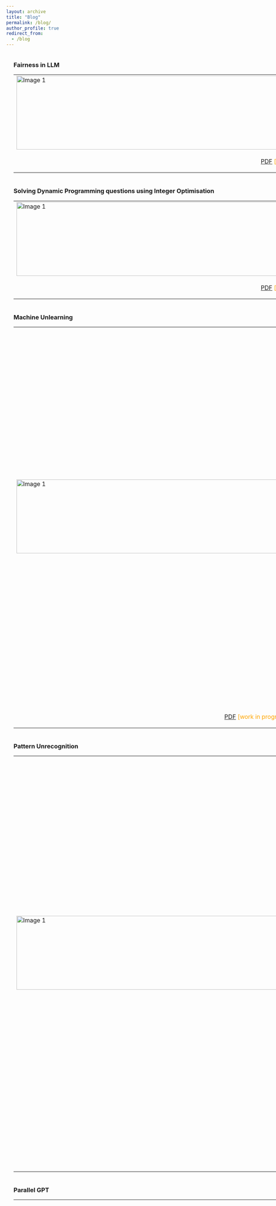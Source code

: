 ```yaml
---
layout: archive
title: "Blog"
permalink: /blog/
author_profile: true
redirect_from:
  - /blog
---
```


<div style="display: flex; align-items: center;">
<div style="margin-left: 20px;">
<h3>Fairness in LLM</h3>
<table >
<tr style="border: none;">
    <td style="border: none;"><img src="https://sachit3022.github.io/files/FairLLM.png" alt="Image 1" width="1500" height="200"></td>
    <td style="border: none;"> Understanding fairness in LLM</td>
</tr >
<td style="border: none; text-align:center;"> <p><span style ="color:orange;"> <a href="https://sachit3022.github.io/files/Fairness_LLM.pdf">PDF</a> [work in progress] </span> </p></td>

</table>
</div>
</div>


<div style="display: flex; align-items: center;">
<div style="margin-left: 20px;">
<h3>Solving Dynamic Programming questions using Integer Optimisation</h3>
<table >
<tr style="border: none;">
    <td style="border: none;"><img src="https://sachit3022.github.io/files/Dp.png" alt="Image 1" width="1500" height="200"></td>
    <td style="border: none;">  Solving Dynamic Programming questions using Integer Optimisation </td>
</tr >
<td style="border: none; text-align:center;"> <p><span style ="color:orange;"> <a href="https://sachit3022.github.io/files/DP.pdf">PDF</a> [work in progress] </span> </p></td>

</table>
</div>
</div>




<div style="display: flex; align-items: center;">
<div style="margin-left: 20px;">
<h3>Machine Unlearning</h3>
<table >
<tr style="border: none;">
    <td style="border: none;"><img src="https://sachit3022.github.io/files/Unlearning-logo.png" alt="Image 1" width="1500" height="200"></td>
    <td style="border: none;">Our research delves into the critical challenge of data privacy and compliance with emerging regulations, specifically the EU’s General Data Protection Regulation (GDPR). Large AI models have shown tendencies to either hallucinate or inadvertently memorize training data, posing a significant threat to user privacy. In light of GDPR’s ”right to be forgotten”imperative, the necessity to eradicate any traces of sensitive user information is evident. Retraining models from scratch for each individual removal is impractical due to the substantial time and computational resources involved.This research centers on developing an efficient unlearning method, both in terms of time and memory, to effectively eliminate sensitive user data. These unlearning methods can extend their utility to the removal of noisy data points and the mitigation of hate speech.</td>
</tr >
<td style="border: none; text-align:center;"> <p><span style ="color:orange;"> <a href="https://sachit3022.github.io/files/Unlearning.pdf">PDF</a> [work in progress] </span> | <a href="https://github.com/sachit3022/unlearning"> Code  </a> <span style ="color:orange;">[work in progress] </span> </p></td>

</table>
</div>
</div>


<div style="display: flex; align-items: center;">
<div style="margin-left: 20px;">
<h3>Pattern Unrecognition</h3>
<table >
<tr style="border: none;">
    <td style="border: none;"><img src="https://sachit3022.github.io/files/Dataset.png" alt="Image 1" width="1500" height="200"></td>
    <td style="border: none; ">Large models can accurately model complex decision boundaries but may not
generalize well to new or out-of-distribution samples. This is a challenge for
autonomous cars because it’s impossible to collect data from every road in the
world. Researchers - Ribeiro et.al and Arjovsky et.al - have studied the problem
of spurious correlations in image classification, where, for example, wolves are
more likely to be spotted in snowy backgrounds than dogs. We want to know how
well current classification techniques address this issue and propose new ideas to
overcome spurious correlations.</td>
</tr >
<td style="border: none; text-align:center;"> <p> <a href="https://sachit3022.github.io/files/Pattern_Recognition.pdf">PDF</a> | <a href="https://github.com/sachit3022/unrecognition"> Code </a> </p></td>

</table>
</div>
</div>

<div style="display: flex; align-items: center;">
<div style="margin-left: 20px;">
<h3>Parallel GPT</h3>
<table >
<tr style="border: none;">
    <td style="border: none;"><img src="https://sachit3022.github.io/files/Parallel_strategy.png" alt="Image 1" width="1500" height="200"></td>
    <td style="border: none;">We all know the impact of of chatGPT which are trained on massive internet data. The success of ChatGPT can be attributed to the amount we can parallelise, In fact the idea of Attention mechanism which is the crux of GPT was designed to overcome the sequential algorithm LSTM. Once we make the network parallel both the model and data parallel we can leverage the huge amount of data and train massive compute intensive algorithms.In this work, I will use model one attention block, which would constitute the fundamental element of the GPT. I will analyse the efficiency of the parallel strategies and uncover the reasons behind such numbers. Test some of the asymptotic limits of the parallel strategies and will raise some comments on the parallel strategies we have used. you will find the explanations on why we have chosen a particular strategy.</td>
</tr >
<td style="border: none; text-align:center;"> <p> <a href="https://github.com/sachit3022/pGPT/blob/master/Report.pdf">PDF</a> | <a href="https://github.com/sachit3022/pGPT"> Code </a> </p></td>

</table>
</div>
</div>
<div style="display: flex; align-items: center;">
<div style="margin-left: 20px;">
<h3>Constrained Optimisation</h3>
<table >
<tr style="border: none;">
    <td style="border: none;"><img src="https://sachit3022.github.io/files/Calculus-contour-constrain.png" alt="Image 1" width="1500" height="200"></td>
    <td style="border: none;">Fairness problems can be modeled as constrained optimisation problems. One general notion is Minimise the loss of the desired loss function with constrainsts such as it should be fair to all the subgroups. We can define fair in mulitple ways, one such notion is demographic parity should be same for all subgroups. We cover various constrained optimisation techniques covering preliminaries of legrangian method of multipliers and move on to the adverserial min max problems.</td>
</tr >
<td style="border: none; text-align:center;"> <p><span style ="color:orange;"> <a href="https://sachit3022.github.io/files/Optimisation.pdf">PDF</a> [work in progress] </span> | <a href="https://github.com/sachit3022/const_opt"> Code  </a> <span style ="color:orange;">[work in progress] </span> </p></td>

</table>
</div>
</div>



